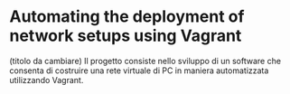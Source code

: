 # Automating the deployment of network setups using Vagrant
(titolo da cambiare)
Il progetto consiste nello sviluppo di un software che consenta di costruire una rete virtuale di PC in maniera automatizzata utilizzando Vagrant.

